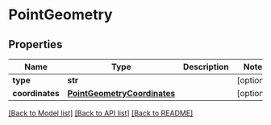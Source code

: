 # PointGeometry

## Properties

| Name            | Type                                                        | Description | Notes      |
| --------------- | ----------------------------------------------------------- | ----------- | ---------- |
| **type**        | **str**                                                     |             | [optional] |
| **coordinates** | [**PointGeometryCoordinates**](PointGeometryCoordinates.md) |             | [optional] |

[[Back to Model list]](../README.md#documentation-for-models) [[Back to API list]](../README.md#documentation-for-api-endpoints) [[Back to README]](../README.md)

